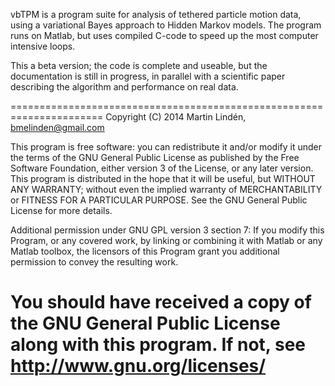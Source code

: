 vbTPM is a program suite for analysis of tethered particle motion
data, using a variational Bayes approach to Hidden Markov models. The
program runs on Matlab, but uses compiled C-code to speed up the most
computer intensive loops.

This a beta version; the code is complete and useable, but the
documentation is still in progress, in parallel with a scientific
paper describing the algorithm and performance on real data.

======================================================================
Copyright (C) 2014 Martin Lindén, bmelinden@gmail.com

This program is free software: you can redistribute it and/or modify
it under the terms of the GNU General Public License as published by
the Free Software Foundation, either version 3 of the License, or any
later version.  This program is distributed in the hope that it will
be useful, but WITHOUT ANY WARRANTY; without even the implied warranty
of MERCHANTABILITY or FITNESS FOR A PARTICULAR PURPOSE. See the GNU
General Public License for more details.

Additional permission under GNU GPL version 3 section 7: If you modify
this Program, or any covered work, by linking or combining it with
Matlab or any Matlab toolbox, the licensors of this Program grant you
additional permission to convey the resulting work.

You should have received a copy of the GNU General Public License
along with this program. If not, see 
http://www.gnu.org/licenses/
=====================================================================
